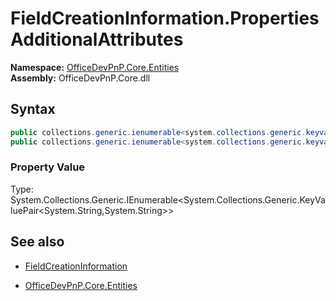 # FieldCreationInformation.Properties AdditionalAttributes
**Namespace:** [OfficeDevPnP.Core.Entities](OfficeDevPnP.Core.Entities.md)  
**Assembly:** OfficeDevPnP.Core.dll  
## Syntax
```C#
public collections.generic.ienumerable<system.collections.generic.keyvaluepair<system.string,system.string>> AdditionalAttributes { get; }
public collections.generic.ienumerable<system.collections.generic.keyvaluepair<system.string,system.string>> AdditionalAttributes { set; }
```

### Property Value
Type: System.Collections.Generic.IEnumerable<System.Collections.Generic.KeyValuePair<System.String,System.String>>  

## See also
- [FieldCreationInformation](FieldCreationInformation.md) 

- [OfficeDevPnP.Core.Entities](OfficeDevPnP.Core.Entities.md)
